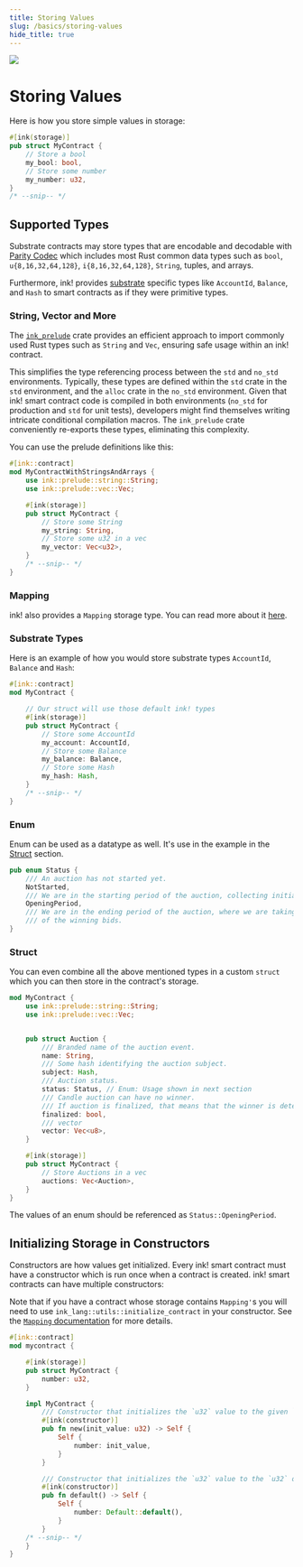 ```yaml
---
title: Storing Values
slug: /basics/storing-values
hide_title: true
---
```


<img src="/img/title/storage.svg" className="titlePic" />

# Storing Values

Here is how you store simple values in storage:

```rust
#[ink(storage)]
pub struct MyContract {
    // Store a bool
    my_bool: bool,
    // Store some number
    my_number: u32,
}
/* --snip-- */
```

## Supported Types

Substrate contracts may store types that are encodable and decodable with
[Parity Codec](https://github.com/paritytech/parity-codec) which includes most Rust common data
types such as `bool`, `u{8,16,32,64,128}`, `i{8,16,32,64,128}`, `String`, tuples, and arrays.

Furthermore, ink! provides [substrate](https://substrate.io/) specific types like `AccountId`, `Balance`, and `Hash` to smart contracts as if
they were primitive types.

### String, Vector and More

The [`ink_prelude`](https://docs.rs/ink_prelude/4.3.0/ink_prelude/index.html) crate provides an efficient approach to import commonly used Rust types such as `String` and `Vec`, ensuring safe usage within an ink! contract.

This simplifies the type referencing process between the `std` and `no_std` environments. Typically, these types are defined within the `std` crate in the `std` environment, and the `alloc` crate in the `no_std` environment. Given that ink! smart contract code is compiled in both environments (`no_std` for production and `std` for unit tests), developers might find themselves writing intricate conditional compilation macros. The `ink_prelude` crate conveniently re-exports these types, eliminating this complexity.

You can use the prelude definitions like this:

```rust
#[ink::contract]
mod MyContractWithStringsAndArrays {
    use ink::prelude::string::String;
    use ink::prelude::vec::Vec;

    #[ink(storage)]
    pub struct MyContract {
        // Store some String
        my_string: String,
        // Store some u32 in a vec
        my_vector: Vec<u32>,
    }
    /* --snip-- */
}
```

### Mapping

ink! also provides a `Mapping` storage type. You can read more about it [here](../datastructures/mapping.md).

### Substrate Types

Here is an example of how you would store substrate types `AccountId`, `Balance` and `Hash`:

```rust
#[ink::contract]
mod MyContract {

    // Our struct will use those default ink! types
    #[ink(storage)]
    pub struct MyContract {
        // Store some AccountId
        my_account: AccountId,
        // Store some Balance
        my_balance: Balance,
        // Store some Hash
        my_hash: Hash,
    }
    /* --snip-- */
}
```

### Enum

Enum can be used as a datatype as well. It's use in the example in the [Struct](#struct) section.

```rust
pub enum Status {
    /// An auction has not started yet.
    NotStarted,
    /// We are in the starting period of the auction, collecting initial bids.
    OpeningPeriod,
    /// We are in the ending period of the auction, where we are taking snapshots
    /// of the winning bids.
}
```

### Struct

You can even combine all the above mentioned types in a custom `struct` which you can then store in the contract's storage.

```rust
mod MyContract {
    use ink::prelude::string::String;
    use ink::prelude::vec::Vec;


    pub struct Auction {
        /// Branded name of the auction event.
        name: String,
        /// Some hash identifying the auction subject.
        subject: Hash,
        /// Auction status.
        status: Status, // Enum: Usage shown in next section
        /// Candle auction can have no winner.
        /// If auction is finalized, that means that the winner is determined.
        finalized: bool,
        /// vector
        vector: Vec<u8>,
    }

    #[ink(storage)]
    pub struct MyContract {
        // Store Auctions in a vec
        auctions: Vec<Auction>,
    }
}
```

The values of an enum should be referenced as `Status::OpeningPeriod`.

## Initializing Storage in Constructors

Constructors are how values get initialized.
Every ink! smart contract must have a constructor which is run once when a contract is created. ink! smart contracts can have multiple constructors:

Note that if you have a contract whose storage contains `Mapping'`s you will need to use
`ink_lang::utils::initialize_contract` in your constructor. See the
[`Mapping` documentation](../datastructures/mapping.md) for more details.

```rust
#[ink::contract]
mod mycontract {

    #[ink(storage)]
    pub struct MyContract {
        number: u32,
    }

    impl MyContract {
        /// Constructor that initializes the `u32` value to the given `init_value`.
        #[ink(constructor)]
        pub fn new(init_value: u32) -> Self {
            Self {
                number: init_value,
            }
        }

        /// Constructor that initializes the `u32` value to the `u32` default.
        #[ink(constructor)]
        pub fn default() -> Self {
            Self {
                number: Default::default(),
            }
        }
    /* --snip-- */
    }
}
```
